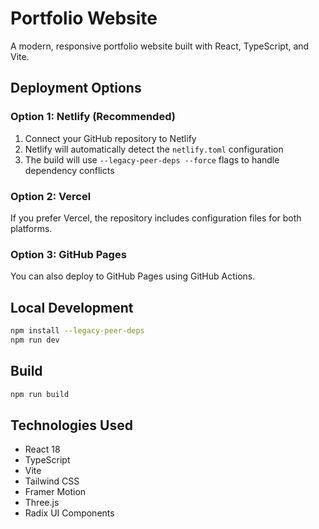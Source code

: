 # Portfolio Website

A modern, responsive portfolio website built with React, TypeScript, and Vite.

## Deployment Options

### Option 1: Netlify (Recommended)
1. Connect your GitHub repository to Netlify
2. Netlify will automatically detect the `netlify.toml` configuration
3. The build will use `--legacy-peer-deps --force` flags to handle dependency conflicts

### Option 2: Vercel
If you prefer Vercel, the repository includes configuration files for both platforms.

### Option 3: GitHub Pages
You can also deploy to GitHub Pages using GitHub Actions.

## Local Development

```bash
npm install --legacy-peer-deps
npm run dev
```

## Build

```bash
npm run build
```

## Technologies Used

- React 18
- TypeScript
- Vite
- Tailwind CSS
- Framer Motion
- Three.js
- Radix UI Components